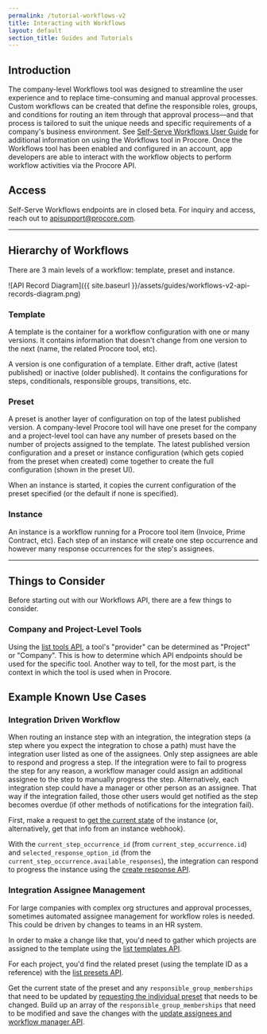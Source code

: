 ```yaml
---
permalink: /tutorial-workflows-v2
title: Interacting with Workflows
layout: default
section_title: Guides and Tutorials
---
```


## Introduction

The company-level Workflows tool was designed to streamline the user experience and to replace time-consuming and manual approval processes.
Custom workflows can be created that define the responsible roles, groups, and conditions for routing an item through that approval process—and that process is tailored to suit the unique needs and specific requirements of a company's business environment.
See [Self-Serve Workflows User Guide](https://support.procore.com/products/online/user-guide/company-level/workflows/tutorials/user-guide) for additional information on using the Workflows tool in Procore.
Once the Workflows tool has been enabled and configured in an account, app developers are able to interact with the workflow objects to perform workflow activities via the Procore API.

## Access

Self-Serve Workflows endpoints are in closed beta. For inquiry and access, reach out to [apisupport@procore.com](mailto:apisupport@procore.com).

---

## Hierarchy of Workflows

There are 3 main levels of a workflow: template, preset and instance.

![API Record Diagram]({{ site.baseurl }}/assets/guides/workflows-v2-api-records-diagram.png)

### Template

A template is the container for a workflow configuration with one or many versions.
It contains information that doesn't change from one version to the next (name, the related Procore tool, etc).

A version is one configuration of a template. Either draft, active (latest published) or inactive (older published).
It contains the configurations for steps, conditionals, responsible groups, transitions, etc.

### Preset

A preset is another layer of configuration on top of the latest published version.
A company-level Procore tool will have one preset for the company and a project-level tool can have any number of presets based on the number of projects assigned to the template.
The latest published version configuration and a preset or instance configuration (which gets copied from the preset when created) come together to create the full configuration (shown in the preset UI).

When an instance is started, it copies the current configuration of the preset specified (or the default if none is specified).

### Instance

An instance is a workflow running for a Procore tool item (Invoice, Prime Contract, etc).
Each step of an instance will create one step occurrence and however many response occurrences for the step's assignees.

---

## Things to Consider

Before starting out with our Workflows API, there are a few things to consider.

### Company and Project-Level Tools

Using the [list tools API](https://developers.procore.com/reference/rest/workflow-tools?version=latest#list-tools-enabled-for-workflows), a tool's "provider" can be determined as "Project" or "Company".
This is how to determine which API endpoints should be used for the specific tool. Another way to tell, for the most part, is the context in which the tool is used when in Procore.

## Example Known Use Cases

### Integration Driven Workflow

When routing an instance step with an integration, the integration steps (a step where you expect the integration to chose a path) must have the integration user listed as one of the assignees.
Only step assignees are able to respond and progress a step.
If the integration were to fail to progress the step for any reason, a workflow manager could assign an additional assignee to the step to manually progress the step.
Alternatively, each integration step could have a manager or other person as an assignee.
That way if the integration failed, those other users would get notified as the step becomes overdue (if other methods of notifications for the integration fail).

First, make a request to [get the current state](https://developers.procore.com/reference/rest/workflow-instances-project?version=latest#get-a-project-workflow-instance) of the instance (or, alternatively, get that info from an instance webhook).

With the `current_step_occurrence_id` (from `current_step_occurrence.id`) and `selected_response_option_id` (from the `current_step_occurrence.available_responses`), the integration can respond to progress the instance using the [create response API](https://developers.procore.com/reference/rest/workflow-responses-project?version=latest#respond-to-an-instance).

### Integration Assignee Management

For large companies with complex org structures and approval processes, sometimes automated assignee management for workflow roles is needed.
This could be driven by changes to teams in an HR system.

In order to make a change like that, you'd need to gather which projects are assigned to the template using the [list templates API](https://developers.procore.com/reference/rest/workflow-templates?version=latest#list-workflow-templates).

For each project, you'd find the related preset (using the template ID as a reference) with the [list presets API](https://developers.procore.com/reference/rest/workflow-presets-project?version=2.0#list-workflow-presets).

Get the current state of the preset and any `responsible_group_memberships` that need to be updated by [requesting the individual preset](https://developers.procore.com/reference/rest/workflow-presets-project?version=latest#get-workflow-preset) that needs to be changed. Build up an array of the `responsible_group_memberships` that need to be modified and save the changes with the [update assignees and workflow manager API](https://developers.procore.com/reference/rest/workflow-presets-project?version=latest#update-assignees-and-workflow-manager).
